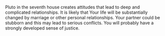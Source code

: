 Pluto in the seventh house creates attitudes that lead to deep and complicated relationships. 
It is likely that Your life will be substantially changed by marriage or other personal relationships. 
Your partner could be stubborn and this may lead to serious conflicts. 
You will probably have a strongly developed sense of justice.
